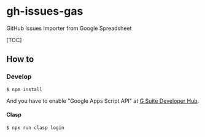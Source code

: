# gh-issues-gas

GitHub Issues Importer from Google Spreadsheet

[TOC]

## How to
### Develop

```shell
$ npm install
```

And you have to enable "Google Apps Script API" at [G Suite Developer Hub](https://script.google.com/home/usersettings).

#### Clasp

```shell
$ npx run clasp login
```
